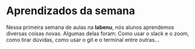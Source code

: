 # Aprendizados da semana
 Nessa primeira semana de aulas na **labenu**, nós alunos aprendemos diversas coisas novas. Algumas delas foram: Como usar o slack e o zoom, como tirar dúvidas, como usar o git e o terminal entre outras...